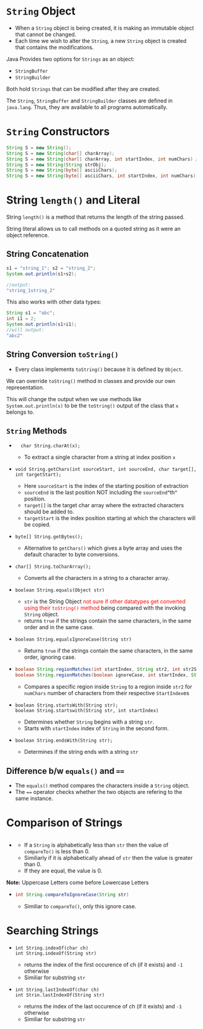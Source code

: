 # `String` Object
- When a `String` object is being created, it is making an immutable object that cannot be changed.
- Each time we wish to alter the `String`, a new `String` object is created that contains the modifications.

Java Provides two options for `Strings` as an object:
- `StringBuffer`
- `StringBuilder`

Both hold `Strings` that can be modified after they are created.

The `String`, `StringBuffer` and `StringBuilder` classes are defined in `java.lang`. Thus, they are available to all programs automatically.

# `String` Constructors
```java
String S = new String();
String S = new String(char[] charArray);
String S = new String(char[] charArray, int startIndex, int numChars) //where numChars is the number of chars in the String
String S = new String(String strObj);
String S = new String(byte[] asciiChars);
String S = new String(byte[] asciiChars, int startIndex, int numChars);
```

# String `length()` and Literal
String `length()` is a method that returns the length of the string passed.

String literal allows us to call methods on a quoted string as it were an object reference.

## String Concatenation
```java
s1 = "string_1"; s2 = "string_2";
System.out.println(s1+s2);

//output:
"string_1string_2"
```

This also works with other data types:
```java
String s1 = "abc";
int i1 = 2;
System.out.println(s1+i1);
//will output:
"abc2"
```

## String Conversion `toString()`
- Every class implements `toString()` because it is defined by `Object`.

We can override `toString()` method in classes and provide our own representation.

This will change the output when we use methods like `System.out.println(x)` to be the `toString()` output of the class that `x` belongs to.

## `String` Methods
- ```
	char String.charAt(x);
	```

  - To extract a single character from a string at index position `x`
 
- ```
  void String.getChars(int sourceStart, int sourceEnd, char target[], int targetStart);
  ```
	- Here `sourceStart` is the index of the starting position of extraction
	- `sourceEnd` is the last position NOT including the `sourceEnd`^th^ position.
	- `target[]` is the target char array where the extracted characters should be added to.
	- `targetStart` is the index position starting at which the characters will be copied.

- ```
  byte[] String.getBytes();
  ```
  	- Alternative to `getChars()` which gives a byte array and uses the default character to byte conversions.

- ```
  char[] String.toCharArray();
  ```
  	- Converts all the characters in a string to a character array.

- ```
  boolean String.equals(Object str)
  ```
  - `str` is the String Object <font color=red> not sure if other datatypes get converted using their `toString()` method</font> being compared with the invoking `String` object.
  - returns `true` if the strings contain the same characters, in the same order and in the same case.

- ```
  boolean String.equalsIgnoreCase(String str)
  ```
  	- Returns `true` if the strings contain the same characters, in the same order, ignoring case.


- ```java
  boolean String.regionMatches(int startIndex, String str2, int str2StartIndex, int numChars);
  boolean String.regionMatches(boolean ignoreCase, int startIndex, String str2, int str2StartIndex, int numChars;)
  ```

	- Compares a specific region inside `String` to a region inside `str2` for `numChars` number of characters from their respective `StartIndex`es
 
- ```
  boolean String.startsWith(String str);
  boolean String.startswith(String str, int startIndex)
  ```
  - Determines whether `String` begins with a string `str`.
  - Starts with `startIndex` index of `String` in the second form.
 
- ```
  boolean String.endsWith(String str);
  ```
  - Determines if the string ends with a string `str`

 
## Difference b/w `equals()` and `==`
- The `equals()` method compares the characters inside a `String` object.
- The `==` operator checks whether the two objects are refering to the same instance.

# Comparison of Strings
- ```int String.compareTo(String str)
  ```
  - If a `String` is alphabetically less than `str` then the value of `compareTo()` is less than 0.
  - Similiarly if it is alphabetically ahead of `str` then the value is greater than 0.
  - If they are equal, the value is 0.

**Note:** Uppercase Letters come before Lowercase Letters

- ```java
  int String.compareToIgnoreCase(String str)
  ```
  - Similiar to `compareTo()`, only this ignore case.
 
# Searching Strings
- ```
  int String.indexOf(char ch)
  int String.indexOf(String str)
  ```
	- returns the index of the first occurence of ch (if it exists) and `-1` otherwise
	- Similiar for substring `str`
- ```
  int String.lastIndexOf(char ch)
  int Strin.lastIndexOf(String str)
  ```
	- returns the index of the last occurence of ch (if it exists) and `-1` otherwise
	- Similiar for substring `str`